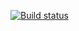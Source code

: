 [![Build status](https://ci.appveyor.com/api/projects/status/ccemqo93gpkbmk4f?svg=true)](https://ci.appveyor.com/project/ValiullinAd/patterns-01)






